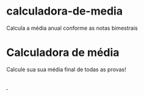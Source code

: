 # calculadora-de-media
Calcula a média anual conforme as notas bimestrais

<html>
<head>
<title> Treinando</title>
<link rel="stylesheet" type="text/css" href="calculadora-de-media/src/nervos.css" media="screen" />

<body>
  <div class="container">
    <h1 class="page-title">
      Calculadora de média</h1>
    <p class="page-subtitle">
      Calcule sua sua média final de todas as provas!
    </p>
   <h2 id="valorConvertido"></h2>
  </div>
 
  <a href="https://github.com/Paulina-AxxTec" target="_blank">
    <img src="https://avatars.githubusercontent.com/u/69440895?s=400&u=f55990b981f9a90bbc8f496618e673ffb22cdbe0&v=4" alt="" class="alextec-logo">
    <a href="https://www.linkedin.com/in/paulina-moreno-5692627a/" target="_blank">
    <img src="https://cdn.jsdelivr.net/gh/devicons/devicon/icons/linkedin/linkedin-original.svg" alt="" class="linkedin-logo"> 
 
  <script type="text/javascript">
    console.log("Bem-vindo, " + nome + "!");
    console.log("Sua nota final é " + notaFinal);
  </script>
</body>
  </head>
</html>
